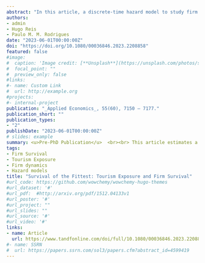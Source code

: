 ```yaml
---
abstract: "In this article, a discrete-time hazard model to study firm survival in the Portuguese Tourism sector is estimated. This sector has experienced a remarkable performance over the last decades. Results show that when compared to other sectors, tourism firms are more likely to exit: (i) if they are young (less than 10 years of existence); and (ii) if they belong to the group of worse performers (i.e. belong to the lower tail of the firm distribution). Within tourism related sectors, firms with highest tourism exposure, such as travel agencies and hotels are always among the best performers in terms of survival. Moreover, despite of Tourism being one of the most volatile sectors in periods of high uncertainty, results show a higher survival resilience among established tourism associated firms."
authors:
- admin
- Hugo Reis
- Paulo M. M. Rodrigues
date: "2023-06-01T00:00:00Z"
doi: "https://doi.org/10.1080/00036846.2023.2208858"
featured: false
#image:
#  caption: 'Image credit: [**Unsplash**](https://unsplash.com/photos/s9CC2SKySJM)'
#  focal_point: ""
#  preview_only: false
#links:
#- name: Custom Link
#  url: http://example.org
#projects:
#- internal-project
publication: "_Applied Economics_, 55(60), 7150 – 7177."
publication_short: ""
publication_types:
- "2"
publishDate: "2023-06-01T00:00:00Z"
# slides: example
summary: <u>Pre-PhD Publication</u>  <br><br> This article estimates a discrete-time proportional hazards model to study firm survival in thte Portuguese Tourism sector. While tourism is among the most volatile sectors in times of uncertainty, tourism-associated firms are remarkably resilient.
tags:
- Firm Survival
- Tourism Exposure 
- Firm dynamics 
- Hazard models
title: "Survival of the Fittest: Tourism Exposure and Firm Survival"
#url_code: https://github.com/wowchemy/wowchemy-hugo-themes
#url_dataset: '#'
#url_pdf:  #http://arxiv.org/pdf/1512.04133v1
#url_poster: '#'
#url_project: ""
#url_slides: ""
#url_source: '#'
#url_video: '#'
links:
- name: Article
  url: https://www.tandfonline.com/doi/full/10.1080/00036846.2023.2208858
#- name: SSRN
#  url: https://papers.ssrn.com/sol3/papers.cfm?abstract_id=4599419
---
```


